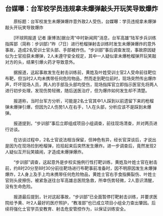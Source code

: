 ## 台媒曝：台军校学员违规拿未爆弹敲头开玩笑导致爆炸
　　原标题：台军校发生未爆弹爆炸意外致2人受伤，台媒曝：学员违规拿未爆弹敲头开玩笑导致爆炸

　　[环球网报道 记者 康博浩]据台湾“中时新闻网”消息，台军高雄“陆军步兵训练指挥部（简称：步训部）”昨（7日）进行枪榴弹射击训练时发生未爆弹爆炸的意外事故，造成2名受训士官头部、手部被炸伤。“步训部”事后调查发现，事故原因疑似为士官拾获未爆弹，2人未遵守安全规定，其中一人疑似拿未爆枪榴弹开玩笑敲对方的头，结果引爆火药才导致意外。

　　据报道，这起事故发生在射击训练前，黄姓及叶姓受训士官2人受命前往靶位布靶，但当时2人均未携带任何危险物品，然而走到靶位前时，现场突然传出爆炸声，吓坏现场人员，两人的手部及头部均受伤，现场指挥官立即指示医官先将两人进行初步处理，发现伤势轻微，随后送医治疗，但为爆炸如何发生却不清楚。

　　报道称，当时台军方分析，可能是2名士官其中1人踩到以前遗留下来的枪榴弹未爆弹引爆，但因为2人伤势1人在右手，1人在头部，分析应该不是踩到未爆弹。

　　报道提到，“步训部”事后立即组成项目小组调查，前往现场清查，并对两员进行访谈。

　　在访谈过程中，2名士官说法相当保留，但神色有异，经长官深谈后，才说出是因为在现场捡到枪榴弹，捡拾起来后突然发生爆炸。进一步调查后，竟然发现2人疑似互开玩笑嬉闹，才造成未爆弹爆炸。

　　“步训部”调查，这起意外是步校实施例行性打靶训练，黄姓及叶姓士官在射击前，约8时20分至8时30分前往靶场进行布靶事前准备时，因不明原因发生未爆弹爆炸，2人身上及手上均未携带任何危险物品，黄姓士官右手食指撕裂伤、叶姓士官则头皮擦伤，被紧急送往台军高雄总医院急救，所幸伤势轻微，2人意识清醒，没有生命危险。

　　报道最后提到，针对这起事故，“步训部”已全面暂停打靶射击训练，并要求医院给予黄、叶2人最好的医疗照护，“教准部”也已成立项目小组全力查出肇因。后续将强化士官学员安教育、射击危安管控作为，以保证训练安全。

